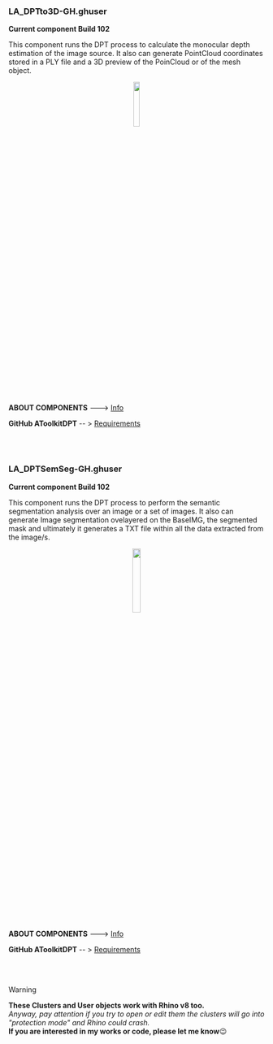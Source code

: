 ### LA_DPTto3D-GH.ghuser 
**Current component Build 102**

This component runs the DPT process to calculate the monocular depth estimation of the image source. It also can generate PointCloud coordinates stored in a PLY file and a 3D preview of the PoinCloud or of the mesh object.
<br>

<div align="center">
<img src="https://ambrosinus.altervista.org/blog/wp-content/uploads/2023/02/DPTto3D_comp_03.png" width="15%" height="15%">
</div>
<br>
<br>

**ABOUT COMPONENTS**  ---> [Info](https://bit.ly/LA-WYSIWYTfromDPTto3D)

**GitHub AToolkitDPT**       -- > [Requirements](https://github.com/lucianoambrosini/AToolkitDpt)

<br>
<br>

### LA_DPTSemSeg-GH.ghuser 
**Current component Build 102**

This component runs the DPT process to perform the semantic segmentation analysis over an image or a set of images. It also can generate Image segmentation ovelayered on the BaseIMG, the segmented mask and ultimately it generates a TXT file within all the data extracted from the image/s.
<br>

<div align="center">
<img src="https://ambrosinus.altervista.org/blog/wp-content/uploads/2024/06/DPTSemSeg_comp_01.png" width="18%" height="18%">
</div>
<br>
<br>

**ABOUT COMPONENTS**  ---> [Info]()

**GitHub AToolkitDPT**       -- > [Requirements](https://github.com/lucianoambrosini/AToolkitDpt)

<br>
<br>

>[!WARNING]
>**These Clusters and User objects work with Rhino v8 too.**<br>
*Anyway, pay attention if you try to open or edit them the clusters will go into "protection mode" and Rhino could crash.*<br>
**If you are interested in my works or code, please let me know**😉

